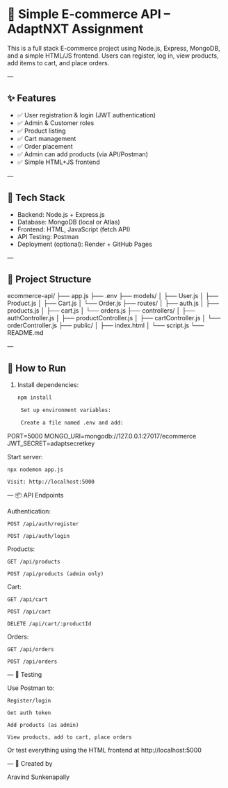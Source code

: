 # 🛒 Simple E-commerce API – AdaptNXT Assignment

This is a full stack E-commerce project using Node.js, Express, MongoDB, and a simple HTML/JS frontend. Users can register, log in, view products, add items to cart, and place orders.

—

## ✨ Features

- ✅ User registration & login (JWT authentication)
- ✅ Admin & Customer roles
- ✅ Product listing
- ✅ Cart management
- ✅ Order placement
- ✅ Admin can add products (via API/Postman)
- ✅ Simple HTML+JS frontend

—

## 🧰 Tech Stack

- Backend: Node.js + Express.js
- Database: MongoDB (local or Atlas)
- Frontend: HTML, JavaScript (fetch API)
- API Testing: Postman
- Deployment (optional): Render + GitHub Pages

—

## 📂 Project Structure

ecommerce-api/
├── app.js
├── .env
├── models/
│ ├── User.js
│ ├── Product.js
│ ├── Cart.js
│ └── Order.js
├── routes/
│ ├── auth.js
│ ├── products.js
│ ├── cart.js
│ └── orders.js
├── controllers/
│ ├── authController.js
│ ├── productController.js
│ ├── cartController.js
│ └── orderController.js
├── public/
│ ├── index.html
│ └── script.js
└── README.md


—

## 🚀 How to Run

1. Install dependencies:

   ```bash
   npm install

    Set up environment variables:

    Create a file named .env and add:

PORT=5000
MONGO_URI=mongodb://127.0.0.1:27017/ecommerce
JWT_SECRET=adaptsecretkey

Start server:

    npx nodemon app.js

    Visit: http://localhost:5000

—
📦 API Endpoints

Authentication:

    POST /api/auth/register

    POST /api/auth/login

Products:

    GET /api/products

    POST /api/products (admin only)

Cart:

    GET /api/cart

    POST /api/cart

    DELETE /api/cart/:productId

Orders:

    GET /api/orders

    POST /api/orders

—
🧪 Testing

Use Postman to:

    Register/login

    Get auth token

    Add products (as admin)

    View products, add to cart, place orders

Or test everything using the HTML frontend at http://localhost:5000

—
👤 Created by

Aravind Sunkenapally
